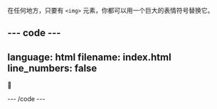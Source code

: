 在任何地方，只要有 `<img>` 元素，你都可以用一个巨大的表情符号替换它。

## --- code ---

language: html
filename: index.html
line_numbers: false
--------------------------------------------------------

<p class="narrow, hugefont">
    🍂
</p>

\--- /code ---
